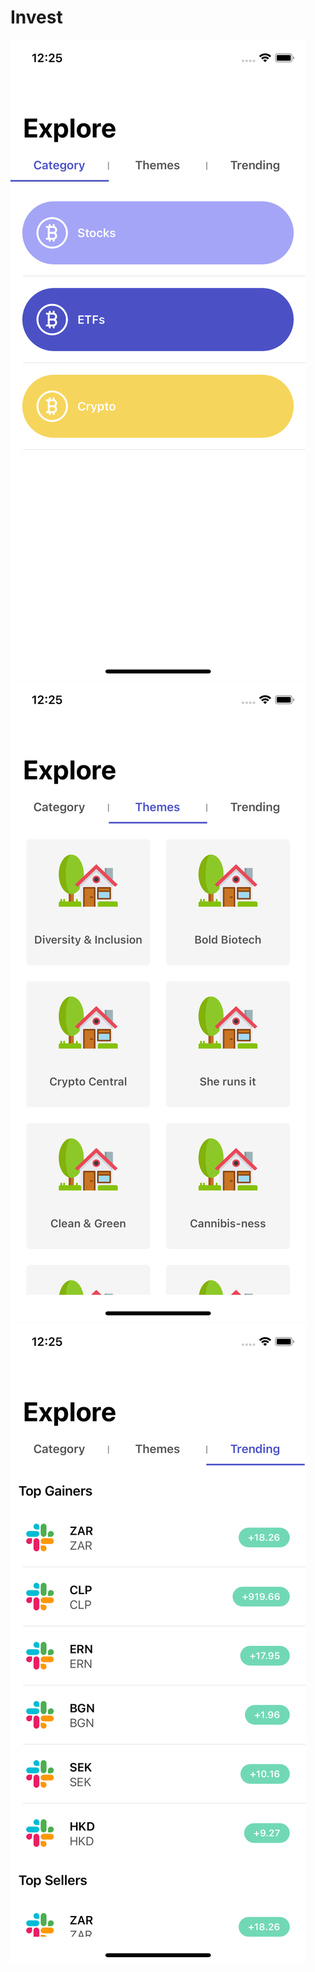 # Invest

![alt text](https://github.com/rahulgarg12/Invest/blob/main/screenshots/Simulator%20Screen%20Shot%20-%20iPhone%2011%20Pro%20-%202020-11-30%20at%2000.25.40.png)
![alt text](https://github.com/rahulgarg12/Invest/blob/main/screenshots/Simulator%20Screen%20Shot%20-%20iPhone%2011%20Pro%20-%202020-11-30%20at%2000.25.45.png)
![alt text](https://github.com/rahulgarg12/Invest/blob/main/screenshots/Simulator%20Screen%20Shot%20-%20iPhone%2011%20Pro%20-%202020-11-30%20at%2000.25.50.png)

